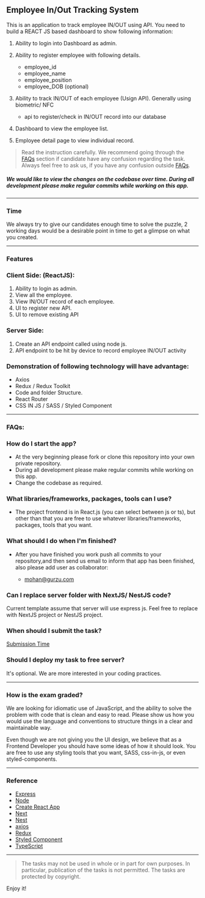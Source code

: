 

## Employee In/Out Tracking System

This is an application to track employee IN/OUT using API. You need to build a 
REACT JS based dashboard to show following information:

1. Ability to login into Dashboard as admin.
2. Ability to register employee with following details.
    - employee_id
    - employee_name
    - employee_position
    - employee_DOB (optional)
    
3. Ability to track IN/OUT of each employee (Usign API). Generally using biometric/ NFC
    - api to register/check in IN/OUT record into our database
4. Dashboard to view the employee list.
5. Employee detail page to view individual record.    



> Read the instruction carefully. We recommend going through the [FAQs](#faqs) section if candidate have any confusion regarding the task. Always feel free to ask us, if you have any confusion outside [FAQs](#faqs).


##### We would like to view the changes on the codebase over time. During all development please make regular commits while working on this app.
---
### Time

We always try to give our candidates enough time to solve the puzzle, 2 working days would be a desirable point in time to get a glimpse on what you created.

---
### Features

### Client Side: (ReactJS):

1. Ability to login as admin.
2. View all the employee.
3. View IN/OUT record of each employee.
4. UI to register new API.
5. UI to remove existing API

### Server Side:

1.  Create an API endpoint called using node js.
2.  API endpoint to be hit by device to record employee IN/OUT activity

### Demonstration of following technology will have advantage:

- Axios
- Redux / Redux Toolkit
- Code and folder Structure.
- React Router
- CSS IN JS / SASS / Styled Component

---

### FAQs:

### How do I start the app?

- At the very beginning please fork or clone this repository into your own private repository.
- During all development please make regular commits while working on this app.
- Change the codebase as required.

### What libraries/frameworks, packages, tools can I use?

- The project frontend is in React.js (you can select between js or ts), but other than that you are free to use whatever
  libraries/frameworks, packages, tools that you want.

### What should I do when I'm finished?

- After you have finished you work push all commits to your repository,and then send us email
  to inform that app has been finished, also please add user as collaborator:
    
    - mohan@gurzu.com

### Can I replace server folder with NextJS/ NestJS code?
 Current template assume that server will use express js. Feel free to replace with NextJS project or 
 NestJS project.   
 
 ### When should I submit the task?
  [Submission Time](#time)

  ### Should I  deploy my task to free server?
  It's optional. We are more interested in your coding practices. 


---
### How is the exam graded?

We are looking for idiomatic use of JavaScript, and the ability to solve the problem with code that is clean and easy to
read. Please show us how you would use the language and conventions to structure things in a clear and maintainable way.

Even though we are not giving you the UI design, we believe that as a Frontend Developer you should have some ideas of
how it should look. You are free to use any styling tools that you want, SASS, css-in-js, or even styled-components.

---
### Reference

- [Express](https://expressjs.com/)
- [Node](https://nodejs.org/)
- [Create React App](https://reactjs.org/docs/create-a-new-react-app.html)
- [Next](https://nextjs.org/)
- [Nest](https://nestjs.com/)
- [axios](https://github.com/axios/axios)
- [Redux](https://redux.js.org/)
- [Styled Component](https://www.styled-components.com/)
- [TypeScript](https://www.typescriptlang.org/)
---



> The tasks may not be used in whole or in part for own purposes. In particular, publication of the tasks is not permitted. The tasks are protected by copyright.

Enjoy it!
